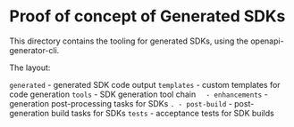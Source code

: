 # Proof of concept of Generated SDKs

This directory contains the tooling for generated SDKs, using the openapi-generator-cli. 

The layout: 

`generated` - generated SDK code output
`templates` - custom templates for code generation
`tools` - SDK generation tool chain
`  - enhancements` - generation post-processing tasks for SDKs
`. - post-build` - post-generation build tasks for SDKs
`tests` - acceptance tests for SDK builds